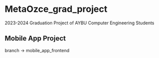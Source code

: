 # MetaOzce_grad_project
2023-2024 Graduation Project of AYBU Computer Engineering Students

## Mobile App Project
branch -> mobile_app_frontend
